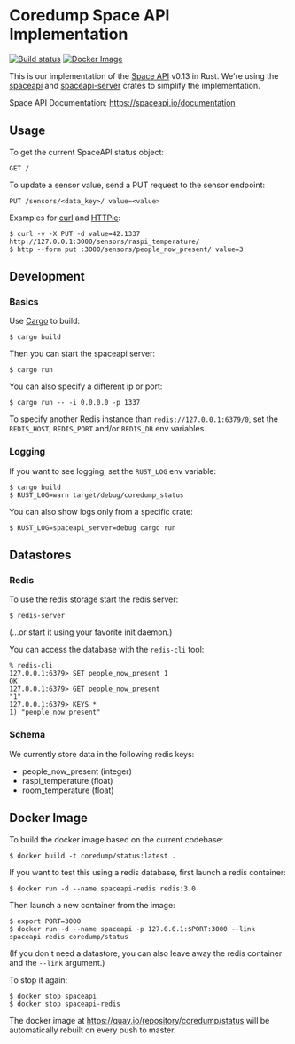 # Coredump Space API Implementation

[![Build status](https://circleci.com/gh/coredump-ch/status.svg?style=shield&circle-token=:circle-token)](https://circleci.com/gh/coredump-ch/status)
[![Docker Image](https://img.shields.io/badge/docker%20image-coredump%2Fstatus-yellow.svg)](https://hub.docker.com/r/coredump/status)

This is our implementation of the [Space API](https://spaceapi.io/) v0.13 in
Rust. We're using the [spaceapi](https://crates.io/crates/spaceapi) and
[spaceapi-server](https://crates.io/crates/spaceapi-server) crates to simplify
the implementation.

Space API Documentation: https://spaceapi.io/documentation


## Usage

To get the current SpaceAPI status object:

    GET /

To update a sensor value, send a PUT request to the sensor endpoint:

    PUT /sensors/<data_key>/ value=<value>

Examples for [curl](http://curl.haxx.se/) and [HTTPie](https://httpie.org/):

    $ curl -v -X PUT -d value=42.1337 http://127.0.0.1:3000/sensors/raspi_temperature/
    $ http --form put :3000/sensors/people_now_present/ value=3


## Development

### Basics

Use [Cargo](https://crates.io/) to build:

    $ cargo build

Then you can start the spaceapi server:

    $ cargo run

You can also specify a different ip or port:

    $ cargo run -- -i 0.0.0.0 -p 1337

To specify another Redis instance than `redis://127.0.0.1:6379/0`, set the
`REDIS_HOST`, `REDIS_PORT` and/or `REDIS_DB` env variables.

### Logging

If you want to see logging, set the `RUST_LOG` env variable:

    $ cargo build
    $ RUST_LOG=warn target/debug/coredump_status

You can also show logs only from a specific crate:

    $ RUST_LOG=spaceapi_server=debug cargo run


## Datastores

### Redis

To use the redis storage start the redis server:

    $ redis-server

(...or start it using your favorite init daemon.)

You can access the database with the `redis-cli` tool:

    % redis-cli
    127.0.0.1:6379> SET people_now_present 1
    OK
    127.0.0.1:6379> GET people_now_present
    "1"
    127.0.0.1:6379> KEYS *
    1) "people_now_present"

### Schema

We currently store data in the following redis keys:

- people_now_present (integer)
- raspi_temperature (float)
- room_temperature (float)


## Docker Image

To build the docker image based on the current codebase:

    $ docker build -t coredump/status:latest .

If you want to test this using a redis database, first launch a redis container:

    $ docker run -d --name spaceapi-redis redis:3.0

Then launch a new container from the image:

    $ export PORT=3000
    $ docker run -d --name spaceapi -p 127.0.0.1:$PORT:3000 --link spaceapi-redis coredump/status

(If you don't need a datastore, you can also leave away the redis container and the `--link` argument.)

To stop it again:

    $ docker stop spaceapi
    $ docker stop spaceapi-redis

The docker image at https://quay.io/repository/coredump/status will be
automatically rebuilt on every push to master.

<!-- Badges -->
[circle-ci]: https://circleci.com/gh/coredump-ch/status/tree/master
[circle-ci-badge]: https://circleci.com/gh/coredump-ch/status/tree/master.svg?style=shield
